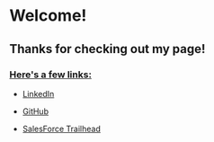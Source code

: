 # Welcome!

## Thanks for checking out my page!

### <u>Here's a few links:</u>

+ [LinkedIn](https://www.linkedin.com/in/jacques-chevrier/)

+ [GitHub](https://github.com/jacchevr)

+ [SalesForce Trailhead](https://trailhead.salesforce.com/en/me/00550000007YNr9AAG)


